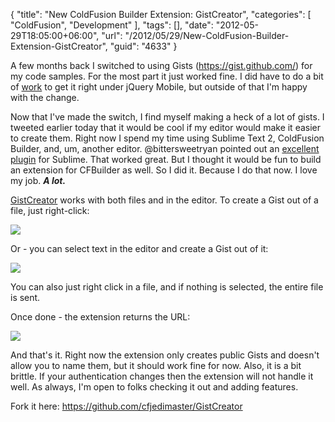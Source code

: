 {
	"title": "New ColdFusion Builder Extension: GistCreator",
	"categories": [
		"ColdFusion",
		"Development"
	],
	"tags": [],
	"date": "2012-05-29T18:05:00+06:00",
	"url": "/2012/05/29/New-ColdFusion-Builder-Extension-GistCreator",
	"guid": "4633"
}

A few months back I switched to using Gists (<a href="https://gist.github.com/">https://gist.github.com/</a>) for my code samples. For the most part it just worked fine. I did have to do a bit of <a href="http://www.raymondcamden.com/index.cfm/2012/4/14/Dynamically-replacing-Gists-with-raw-content-for-jQuery-Mobile">work</a> to get it right under jQuery Mobile, but outside of that I'm happy with the change. 

Now that I've made the switch, I find myself making a heck of a lot of gists. I tweeted earlier today that it would be cool if my editor would make it easier to create them. Right now I spend my time using Sublime Text 2, ColdFusion Builder, and, um, another editor. @bittersweetryan pointed out an <a href="https://github.com/condemil/Gist">excellent plugin</a> for Sublime. That worked great. But I thought it would be fun to build an extension for CFBuilder as well. So I did it. Because I do that now. I love my job. <b><i>A lot.</i></b>

<a href="http://gistcreator.riaforge.org/">GistCreator</a> works with both files and in the editor. To create a Gist out of a file, just right-click:

<img src="http://static.raymondcamden.com/images/ScreenClip91.png" />

Or - you can select text in the editor and create a Gist out of it:

<img src="http://static.raymondcamden.com/images/ScreenClip92.png" />

You can also just right click in a file, and if nothing is selected, the entire file is sent.

Once done - the extension returns the URL:

<img src="http://static.raymondcamden.com/images/ScreenClip93.png" />

And that's it. Right now the extension only creates public Gists and doesn't allow you to name them, but it should work fine for now. Also, it is a bit brittle. If your authentication changes then the extension will not handle it well. As always, I'm open to folks checking it out and adding features. 

Fork it here: <a href="https://github.com/cfjedimaster/GistCreator">https://github.com/cfjedimaster/GistCreator</a>